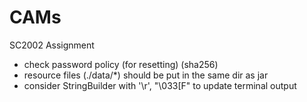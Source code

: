 # CAMs
SC2002 Assignment

- check password policy (for resetting) (sha256)
- resource files (./data/*) should be put in the same dir as jar
- consider StringBuilder with '\r', "\033[F" to update terminal output
